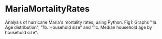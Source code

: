 # MariaMortalityRates
Analysis of hurricane Maria's mortality rates, using Python.
Fig1: Graphs "1a. Age distribution", "1b. Household size" and "1c. Median household age by household size". 
